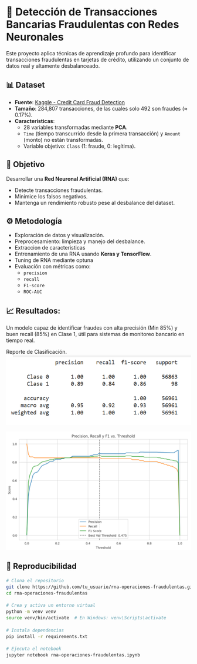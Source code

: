 # 🧠 Detección de Transacciones Bancarias Fraudulentas con Redes Neuronales

Este proyecto aplica técnicas de aprendizaje profundo para identificar transacciones fraudulentas en tarjetas de crédito, utilizando un conjunto de datos real y altamente desbalanceado.

## 📊 Dataset

- **Fuente**: [Kaggle - Credit Card Fraud Detection](https://www.kaggle.com/mlg-ulb/creditcardfraud)
- **Tamaño**: 284,807 transacciones, de las cuales solo 492 son fraudes (≈ 0.17%).
- **Características**:
  - 28 variables transformadas mediante **PCA**.
  - `Time` (tiempo transcurrido desde la primera transacción) y `Amount` (monto) no están transformadas.
  - Variable objetivo: `Class` (1: fraude, 0: legítima).

## 🎯 Objetivo

Desarrollar una **Red Neuronal Artificial (RNA)** que:

- Detecte transacciones fraudulentas.
- Minimice los falsos negativos.
- Mantenga un rendimiento robusto pese al desbalance del dataset.

## ⚙️ Metodología

- Exploración de datos y visualización.
- Preprocesamiento: limpieza y manejo del desbalance.
- Extraccion de caracteristicas
- Entrenamiento de una RNA usando **Keras y TensorFlow**.
- Tuning de RNA mediante optuna
- Evaluación con métricas como:
  - `precision`
  - `recall`
  - `F1-score`
  - `ROC-AUC`

## 📈 Resultados:

Un modelo capaz de identificar fraudes con alta precisión (Min 85%) y buen recall (85%) en Clase 1, útil para sistemas de monitoreo bancario en tiempo real.


Reporte de Clasificación.  
![alt text](Images/image.png)

![alt text](Images/image-1.png)

## 🧪 Reproducibilidad

```bash
# Clona el repositorio
git clone https://github.com/tu_usuario/rna-operaciones-fraudulentas.git
cd rna-operaciones-fraudulentas

# Crea y activa un entorno virtual
python -m venv venv
source venv/bin/activate  # En Windows: venv\Scripts\activate

# Instala dependencias
pip install -r requirements.txt

# Ejecuta el notebook
jupyter notebook rna-operaciones-fraudulentas.ipynb